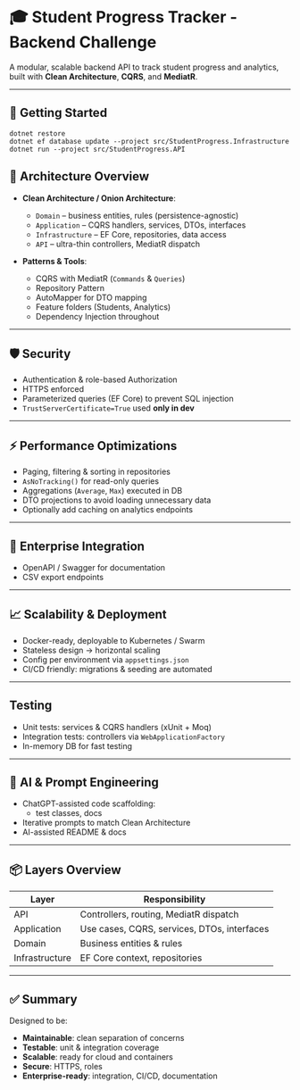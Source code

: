 # 🎓 Student Progress Tracker - Backend Challenge

A modular, scalable backend API to track student progress and analytics, built with **Clean Architecture**, **CQRS**, and **MediatR**.

---

## 🚀 Getting Started
```
dotnet restore
dotnet ef database update --project src/StudentProgress.Infrastructure
dotnet run --project src/StudentProgress.API
```

## 📐 Architecture Overview

- **Clean Architecture / Onion Architecture**:
  - `Domain` – business entities, rules (persistence-agnostic)
  - `Application` – CQRS handlers, services, DTOs, interfaces
  - `Infrastructure` – EF Core, repositories, data access
  - `API` – ultra-thin controllers, MediatR dispatch

- **Patterns & Tools**:
  - CQRS with MediatR (`Commands` & `Queries`)
  - Repository Pattern
  - AutoMapper for DTO mapping
  - Feature folders (Students, Analytics)
  - Dependency Injection throughout

---

## 🛡 Security

- Authentication & role-based Authorization
- HTTPS enforced
- Parameterized queries (EF Core) to prevent SQL injection
- `TrustServerCertificate=True` used **only in dev**

---

## ⚡ Performance Optimizations

- Paging, filtering & sorting in repositories
- `AsNoTracking()` for read-only queries
- Aggregations (`Average`, `Max`) executed in DB
- DTO projections to avoid loading unnecessary data
- Optionally add caching on analytics endpoints

---

## 🔗 Enterprise Integration

- OpenAPI / Swagger for documentation
- CSV export endpoints

---

## 📈 Scalability & Deployment

- Docker-ready, deployable to Kubernetes / Swarm
- Stateless design → horizontal scaling
- Config per environment via `appsettings.json`
- CI/CD friendly: migrations & seeding are automated

---

## Testing

- Unit tests: services & CQRS handlers (xUnit + Moq)
- Integration tests: controllers via `WebApplicationFactory`
- In-memory DB for fast testing

---

## 🤖 AI & Prompt Engineering

- ChatGPT-assisted code scaffolding:
  - test classes, docs
- Iterative prompts to match Clean Architecture
- AI-assisted README & docs

---

## 📦 Layers Overview

| Layer          | Responsibility                              |
|----------------|---------------------------------------------|
| API            | Controllers, routing, MediatR dispatch      |
| Application    | Use cases, CQRS, services, DTOs, interfaces |
| Domain         | Business entities & rules                   |
| Infrastructure | EF Core context, repositories               |

---

## ✅ Summary

Designed to be:
- **Maintainable**: clean separation of concerns
- **Testable**: unit & integration coverage
- **Scalable**: ready for cloud and containers
- **Secure**: HTTPS, roles
- **Enterprise-ready**: integration, CI/CD, documentation
